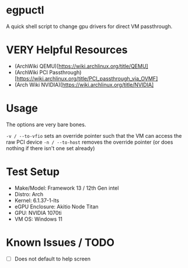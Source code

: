 # egpuctl

A quick shell script to change gpu drivers for direct VM passthrough.


# VERY Helpful Resources

- (ArchWiki QEMU)[https://wiki.archlinux.org/title/QEMU]
- (ArchWiki PCI Passthrough)[https://wiki.archlinux.org/title/PCI_passthrough_via_OVMF]
- (Arch Wiki NVIDIA)[https://wiki.archlinux.org/title/NVIDIA]

# Usage

The options are very bare bones. 

`-v / --to-vfio` sets an override pointer such that the VM can access the raw PCI device 
`-n / --to-host` removes the override pointer (or does nothing if there isn't one set already)

# Test Setup

- Make/Model: Framework 13 / 12th Gen intel
- Distro: Arch
- Kernel: 6.1.37-1-lts
- eGPU Enclosure: Akitio Node Titan
- GPU: NVIDIA 1070ti
- VM OS: Windows 11

# Known Issues / TODO

- [ ] Does not default to help screen
